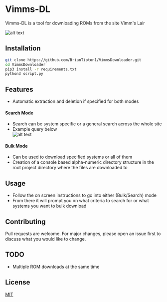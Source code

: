 # Vimms-DL

Vimms-DL is a tool for downloading ROMs from the site Vimm's Lair

![alt text](https://github.com/BrianTipton1/VimmsDownloader/blob/master/README/welcome.png)

## Installation

```bash
git clone https://github.com/BrianTipton1/VimmsDownloader.git
cd VimmsDownloader
pip3 install -r requirements.txt
python3 script.py
```

## Features
- Automatic extraction and deletion if specified for both modes
#### Search Mode
- Search can be system specific or a general search across the whole site
- Example query below\
  ![alt text](https://github.com/BrianTipton1/VimmsDownloader/blob/master/README/search.png)

#### Bulk Mode
- Can be used to download specified systems or all of them
- Creation of a console based alpha-numeric directory structure in the root project directory where the files are downloaded to

## Usage
- Follow the on screen instructions to go into either (Bulk/Search) mode
- From there it will prompt you on what criteria to search for or what systems you want to bulk download


## Contributing
Pull requests are welcome. For major changes, please open an issue first to discuss what you would like to change.

## TODO 
- Multiple ROM downloads at the same time

## License
[MIT](https://choosealicense.com/licenses/mit/)
